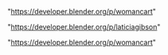 "https://developer.blender.org/p/womancart"

 
"https://developer.blender.org/p/laticiagibson"


"https://developer.blender.org/p/womancart"


 
